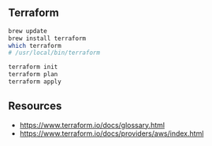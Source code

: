 ## Terraform

```sh
brew update
brew install terraform
which terraform
# /usr/local/bin/terraform
```

```sh
terraform init
terraform plan
terraform apply
```

## Resources
- https://www.terraform.io/docs/glossary.html
- https://www.terraform.io/docs/providers/aws/index.html